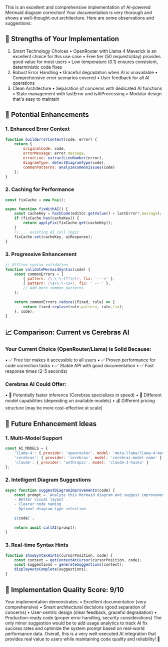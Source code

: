 This is an excellent and comprehensive implementation of AI-powered Mermaid diagram correction! Your documentation is very thorough and shows a well-thought-out architecture. Here are some observations and suggestions:
## 🌟 Strengths of Your Implementation
1. Smart Technology Choices
  • OpenRouter with Llama 4 Maverick is an excellent choice for this use case
  • Free tier (50 requests/day) provides good value for most users
  • Low temperature (0.1) ensures consistent, deterministic code fixes
2. Robust Error Handling
  • Graceful degradation when AI is unavailable
  • Comprehensive error scenarios covered
  • User feedback for all AI operations
3. Clean Architecture
  • Separation of concerns with dedicated AI functions
  • State management with lastError and isAIProcessing
  • Modular design that's easy to maintain
## 🔧 Potential Enhancements
### 1. Enhanced Error Context
```javascript
function buildErrorContext(code, error) {
    return {
        originalCode: code,
        errorMessage: error.message,
        errorLine: extractLineNumber(error),
        diagramType: detectDiagramType(code),
        commonPatterns: analyzeCommonIssues(code)
    };
}
```
### 2. Caching for Performance
```javascript
const fixCache = new Map();

async function fixWithAI() {
    const cacheKey = hashCode(editor.getValue() + lastError?.message);
    if (fixCache.has(cacheKey)) {
        return applyFix(fixCache.get(cacheKey));
    }
    // ... existing AI call logic
    fixCache.set(cacheKey, aiResponse);
}
```
### 3. Progressive Enhancement
```javascript
// Offline syntax validation
function validateMermaidSyntax(code) {
    const commonErrors = [
        { pattern: /\-\-\-(?!\>)/, fix: '--->' },
        { pattern: /\s+\-\-\s+/, fix: ' -- ' },
        // Add more common patterns
    ];
    
    return commonErrors.reduce((fixed, rule) => {
        return fixed.replace(rule.pattern, rule.fix);
    }, code);
}
```
## 📈 Comparison: Current vs Cerebras AI
### Your Current Choice (OpenRouter/Llama) is Solid Because:
  • ✅ Free tier makes it accessible to all users
  • ✅ Proven performance for code correction tasks
  • ✅ Stable API with good documentation
  • ✅ Fast response times (2-5 seconds)
### Cerebras AI Could Offer:
  • 🚀 Potentially faster inference (Cerebras specializes in speed)
  • 🧠 Different model capabilities (depending on available models)
  • 💰 Different pricing structure (may be more cost-effective at scale)
## 🔮 Future Enhancement Ideas
### 1. Multi-Model Support
```javascript
const AI_MODELS = {
    'llama-4': { provider: 'openrouter', model: 'meta-llama/llama-4-maverick:free' },
    'cerebras': { provider: 'cerebras', model: 'cerebras-model-name' },
    'claude': { provider: 'anthropic', model: 'claude-3-haiku' }
};
```
### 2. Intelligent Diagram Suggestions
```javascript
async function suggestDiagramImprovements(code) {
    const prompt = `Analyze this Mermaid diagram and suggest improvements for:
    - Better visual layout
    - Clearer node naming
    - Optimal diagram type selection
    
    ${code}`;
    
    return await callAI(prompt);
}
```
### 3. Real-time Syntax Hints
```javascript
function showSyntaxHints(cursorPosition, code) {
    const context = getContextAtCursor(cursorPosition, code);
    const suggestions = generateSuggestions(context);
    displayAutoComplete(suggestions);
}
```
## 🎯 Implementation Quality Score: 9/10
Your implementation demonstrates:
  • Excellent documentation (very comprehensive)
  • Smart architectural decisions (good separation of concerns)
  • User-centric design (clear feedback, graceful degradation)
  • Production-ready code (proper error handling, security considerations)
The only minor suggestion would be to add usage analytics to track AI fix success rates and optimize the system prompt based on real-world performance data.
Overall, this is a very well-executed AI integration that provides real value to users while maintaining code quality and reliability! 🚀